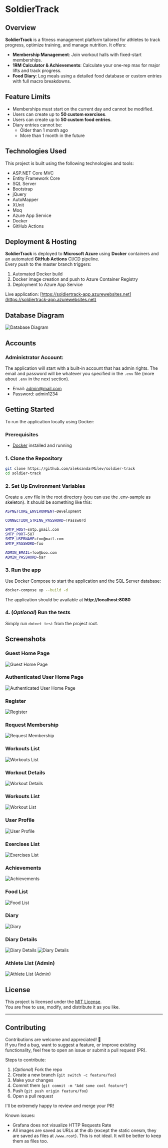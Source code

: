 # SoldierTrack

## Overview

**SoldierTrack** is a fitness management platform tailored for athletes to track progress, optimize training, and manage nutrition. It offers:

- **Membership Management**: Join workout halls with fixed-start memberships.
- **1RM Calculator & Achievements**: Calculate your one-rep max for major lifts and track progress.
- **Food Diary**: Log meals using a detailed food database or custom entries with full macro breakdowns.

## Feature Limits

- Memberships must start on the current day and cannot be modified.
- Users can create up to **50 custom exercises**.
- Users can create up to **50 custom food entries**.
- Diary entries cannot be:
  - Older than 1 month ago
  - More than 1 month in the future

## Technologies Used

This project is built using the following technologies and tools:

- ASP.NET Core MVC
- Entity Framework Core
- SQL Server
- Bootstrap
- jQuery
- AutoMapper
- XUnit
- Moq
- Azure App Service
- Docker
- GitHub Actions

## Deployment & Hosting

**SoldierTrack** is deployed to **Microsoft Azure** using **Docker** containers and an automated **GitHub Actions** CI/CD pipeline.  
Every push to the master branch triggers:

1. Automated Docker build
2. Docker image creation and push to Azure Container Registry
3. Deployment to Azure App Service

Live application: [https://soldiertrack-app.azurewebsites.net](https://soldiertrack-app.azurewebsites.net)

## Database Diagram

![Database Diagram](https://github.com/aleksandarMilev/soldier-track/blob/master/screenshots/db.png)

## Accounts

### Administrator Account:

The application will start with a built-in account that has admin rights. The email and password will be whatever you specified in the `.env` file (more about `.env` in the next section).

- Email: admin@mail.com
- Password: admin1234

## Getting Started

To run the application locally using Docker:

### Prerequisites

- [Docker](https://www.docker.com/products/docker-desktop) installed and running

### 1. Clone the Repository

```bash
git clone https://github.com/aleksandarMilev/soldier-track
cd soldier-track
```

### 2. Set Up Environment Variables

Create a .env file in the root directory (you can use the .env-sample as skeleton). It should be something like this:

```bash
ASPNETCORE_ENVIRONMENT=Development

CONNECTION_STRING_PASSWORD=!Passw0rd

SMTP_HOST=smtp.gmail.com
SMTP_PORT=587
SMTP_USERNAME=foo@mail.com
SMTP_PASSWORD=foo

ADMIN_EMAIL=foo@boo.com
ADMIN_PASSWORD=bar

```

### 3. Run the app

Use Docker Compose to start the application and the SQL Server database:

```bash
docker-compose up --build -d
```

The application should be available at **http://localhost:8080**

### 4. (_Optional_) Run the tests

Simply run `dotnet test` from the project root.

## Screenshots

### Guest Home Page

![Guest Home Page](https://github.com/aleksandarMilev/soldier-track/blob/master/screenshots/home.png)

### Authenticated User Home Page

![Authenticated User Home Page](https://github.com/aleksandarMilev/soldier-track/blob/master/screenshots/home-aut.png)

### Register

![Register](https://github.com/aleksandarMilev/soldier-track/blob/master/screenshots/register.png)

### Request Membership

![Request Membership](https://github.com/aleksandarMilev/soldier-track/blob/master/screenshots/request-m-form.png)

### Workouts List

![Workouts List](https://github.com/aleksandarMilev/soldier-track/blob/master/screenshots/workouts.png)

### Workout Details

![Workout Details](https://github.com/aleksandarMilev/soldier-track/blob/master/screenshots/w-details.png)

### Workouts List

![Workout List](https://github.com/aleksandarMilev/soldier-track/blob/master/screenshots/workouts.png)

### User Profile

![User Profile](https://github.com/aleksandarMilev/soldier-track/blob/master/screenshots/profile.png)

### Exercises List

![Exercises List](https://github.com/aleksandarMilev/soldier-track/blob/master/screenshots/exercises.png)

### Achievements

![Achievements](https://github.com/aleksandarMilev/soldier-track/blob/master/screenshots/achv.png)

### Food List

![Food List](https://github.com/aleksandarMilev/soldier-track/blob/master/screenshots/food.png)

### Diary

![Diary](https://github.com/aleksandarMilev/soldier-track/blob/master/screenshots/diary.png)

### Diary Details

![Diary Details](https://github.com/aleksandarMilev/soldier-track/blob/master/screenshots/diary-d-1.png)
![Diary Details](https://github.com/aleksandarMilev/soldier-track/blob/master/screenshots/diary-d-2.png)

### Athlete List (Admin)

![Athlete List (Admin)](https://github.com/aleksandarMilev/soldier-track/blob/master/screenshots/admin-athlete.png)

## License

This project is licensed under the [MIT License](https://opensource.org/licenses/MIT).  
You are free to use, modify, and distribute it as you like.

---

## Contributing

Contributions are welcome and appreciated! 🙌  
If you find a bug, want to suggest a feature, or improve existing functionality, feel free to open an issue or submit a pull request (PR).

Steps to contribute:

1. (_Optional_) Fork the repo
2. Create a new branch (`git switch -c feature/foo`)
3. Make your changes
4. Commit them (`git commit -m "Add some cool feature"`)
5. Push (`git push origin feature/foo`)
6. Open a pull request

I'll be extremely happy to review and merge your PR!

Known issues:

- Grafana does not visualize HTTP Requests Rate
- All images are saved as URLs at the db (except the static onesm, they are saved as files at `/www.root`). This is not ideal. It will be better to keep them as files too.
